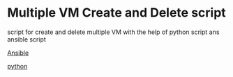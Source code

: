 # Multiple VM Create and Delete script
script for create and delete multiple VM with the help of python script ans ansible script

[Ansible](https://github.com/Himanshu-bhatt773/Createmutiple-Vm-script/tree/main/ansible)

[python](https://github.com/Himanshu-bhatt773/Createmutiple-Vm-script/tree/main/python)
